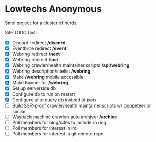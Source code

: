 # Lowtechs Anonymous

Smol project for a cluster of nerds.

Site TODO List:
- [x] Discord redirect **/discord**
- [x] Eventbrite redirect **/event**
- [x] Webring redirect **/next**
- [x] Webring redirect **/last**
- [x] Webring crawler/health maintainer scripts **/api/webring**
- [x] Webring description/sitelist **/webring**
- [x] Make **/webring** mobile accessible
- [x] Make Banner for **/webring**
- [x] Set up serverside db
- [x] Configure db to run on restart
- [x] Configure ui to query db instead of json 
- [ ] Build SSR-proof crawler/health maintainer scripts w/ puppeteer or similar
- [ ] Wayback machine crawler/ auto archiver **/archive**
- [ ] Poll members for blog/sites to include in ring
- [ ] Poll members for interest in irc
- [ ] Poll members for interest in git remote repo
